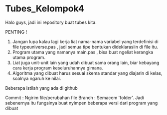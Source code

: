 
# Tubes_Kelompok4

Halo guys, jadi ini repository buat tubes kita. 

PENTING ! 
1) Jangan lupa kalau lagi kerja liat nama-nama variabel yang terdefinisi di file typeuniverse.pas , jadi semua tipe bentukan dideklarasiin di file itu. 
2) Program utama yang namanya main.pas , bisa buat ngeliat kerangka utama program.
3) Liat juga unit-unit lain yang udah dibuat sama orang lain, biar kebayang cara kerja program keseluruhannya gimana.
4) Algoritma yang dibuat harus sesuai skema standar yang diajarin di kelas, soalnya ngaruh ke nilai.


Beberapa istilah yang ada di github

Commit : Ngirim file/perubahan file
Branch : Semacem 'folder'. Jadi sebenernya itu fungsinya buat nyimpen beberapa versi dari program yang dibuat

